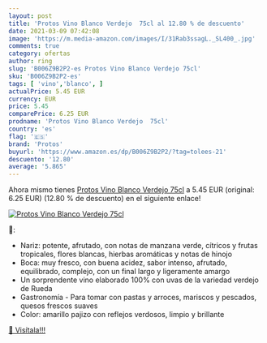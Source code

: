 ```yaml
---
layout: post
title: 'Protos Vino Blanco Verdejo  75cl al 12.80 % de descuento'
date: 2021-03-09 07:42:08
image: 'https://m.media-amazon.com/images/I/31Rab3ssagL._SL400_.jpg'
comments: true
category: ofertas
author: ring
slug: 'B006Z9B2P2-es Protos Vino Blanco Verdejo 75cl'
sku: 'B006Z9B2P2-es'
tags: [ 'vino','blanco', ]
actualPrice: 5.45 EUR
currency: EUR
price: 5.45
comparePrice: 6.25 EUR
prodname: 'Protos Vino Blanco Verdejo  75cl'
country: 'es'
flag: '🇪🇸'
brand: 'Protos'
buyurl: 'https://www.amazon.es/dp/B006Z9B2P2/?tag=tolees-21'
descuento: '12.80'
average: '5.865'
---
```


Ahora mismo tienes [Protos Vino Blanco Verdejo  75cl](https://www.amazon.es/dp/B006Z9B2P2/?tag=tolees-21) a 5.45 EUR (original: 6.25 EUR) (12.80 %  de descuento) en el siguiente enlace!

[![Protos Vino Blanco Verdejo  75cl](https://m.media-amazon.com/images/I/31Rab3ssagL._SL400_.jpg)](https://www.amazon.es/dp/B006Z9B2P2/?tag=tolees-21)

🔎:

- Nariz: potente, afrutado, con notas de manzana verde, cítricos y frutas tropicales, flores blancas, hierbas aromáticas y notas de hinojo
- Boca: muy fresco, con buena acidez, sabor intenso, afrutado, equilibrado, complejo, con un final largo y ligeramente amargo
- Un sorprendente vino elaborado 100% con uvas de la variedad verdejo de Rueda
- Gastronomía - Para tomar con pastas y arroces, mariscos y pescados, quesos frescos suaves
- Color: amarillo pajizo con reflejos verdosos, limpio y brillante

[🛒 Visítala!!!](https://www.amazon.es/dp/B006Z9B2P2/?tag=tolees-21)
